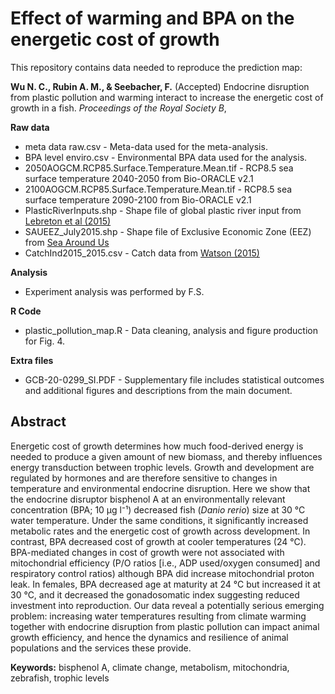 # Effect of warming and BPA on the energetic cost of growth

This repository contains data needed to reproduce the prediction map:

**Wu N. C., Rubin A. M., & Seebacher, F.** (Accepted) Endocrine disruption from plastic pollution and warming interact to increase the energetic cost of growth in a fish. *Proceedings of the Royal Society B*,

**Raw data**
- meta data raw.csv    - Meta-data used for the meta-analysis.
- BPA level enviro.csv - Environmental BPA data used for the analysis.
- 2050AOGCM.RCP85.Surface.Temperature.Mean.tif - RCP8.5 sea surface temperature 2040-2050 from Bio-ORACLE v2.1
- 2100AOGCM.RCP85.Surface.Temperature.Mean.tif - RCP8.5 sea surface temperature 2090-2100 from Bio-ORACLE v2.1
- PlasticRiverInputs.shp                       - Shape file of global plastic river input from [Lebreton et al (2015)](https://www.nature.com/articles/ncomms15611)
- SAUEEZ_July2015.shp                          - Shape file of Exclusive Economic Zone (EEZ) from [Sea Around Us](https://www.seaaroundus.org/data/#/eez)
- CatchInd2015_2015.csv                        - Catch data from [Watson (2015)](https://www.nature.com/articles/sdata201739#Sec20) 

**Analysis**
- Experiment analysis was performed by F.S.

**R Code**
- plastic_pollution_map.R - Data cleaning, analysis and figure production for Fig. 4.

**Extra files**
- GCB-20-0299_SI.PDF - Supplementary file includes statistical outcomes and additional figures and descriptions from the main document.

## Abstract
Energetic cost of growth determines how much food-derived energy is needed to produce a given amount of new biomass, and thereby influences energy transduction between trophic levels. Growth and development are regulated by hormones and are therefore sensitive to changes in temperature and environmental endocrine disruption. Here we show that the endocrine disruptor bisphenol A at an environmentally relevant concentration (BPA; 10 μg l⁻¹) decreased fish (*Danio rerio*) size at 30 °C water temperature. Under the same conditions, it significantly increased metabolic rates and the energetic cost of growth across development. In contrast, BPA decreased cost of growth at cooler temperatures (24 °C). BPA-mediated changes in cost of growth were not associated with mitochondrial efficiency (P/O ratios [i.e., ADP used/oxygen consumed] and respiratory control ratios) although BPA did increase mitochondrial proton leak. In females, BPA decreased age at maturity at 24 °C but increased it at 30 °C, and it decreased the gonadosomatic index suggesting reduced investment into reproduction. Our data reveal a potentially serious emerging problem: increasing water temperatures resulting from climate warming together with endocrine disruption from plastic pollution can impact animal growth efficiency, and hence the dynamics and resilience of animal populations and the services these provide.

**Keywords:** bisphenol A, climate change, metabolism, mitochondria, zebrafish, trophic levels
